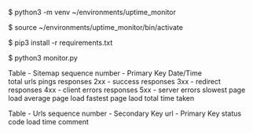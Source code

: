 $ python3 -m venv ~/environments/uptime_monitor

$ source ~/environments/uptime_monitor/bin/activate

$ pip3 install -r requirements.txt

$ python3 monitor.py



Table - Sitemap
	sequence number		- Primary Key
	Date/Time		
	total urls pings
	responses 2xx - success
	responses 3xx - redirect
	responses 4xx - client errors
	responses 5xx - server errors
	slowest page load
	average page load
	fastest page laod
	total time taken

Table - Urls
	sequence number 	- Secondary Key
	url 				- Primary Key
	status code
	load time
	comment